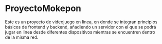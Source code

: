 # ProyectoMokepon
Este es un proyecto de videojuego en linea, en donde se integran principios básicos de frontend y backend, añadiendo un servidor con el que se podrá jugar en linea desde diferentes dispositivos mientras se encuentren dentro de la misma red. 
